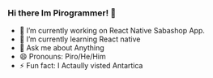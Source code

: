 ### Hi there Im Pirogrammer! 👋



- 🔭 I’m currently working on React Native Sabashop App.
- 🌱 I’m currently learning React native
- 💬 Ask me about Anything
- 😄 Pronouns: Piro/He/Him
- ⚡ Fun fact: I Actaully visted Antartica

